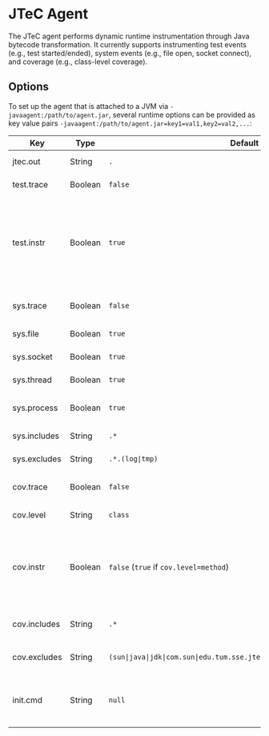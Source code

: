 # JTeC Agent

The JTeC agent performs dynamic runtime instrumentation through Java bytecode transformation.
It currently supports instrumenting test events (e.g., test started/ended), system events (e.g., file open, socket
connect), and coverage (e.g., class-level coverage).

## Options

To set up the agent that is attached to a JVM via `-javaagent:/path/to/agent.jar`, several runtime options can be
provided as key value pairs `-javaagent:/path/to/agent.jar=key1=val1,key2=val2,...`:

| Key          | Type    | Default value                                                                   | Description                                                                                  |
|--------------|---------|---------------------------------------------------------------------------------|----------------------------------------------------------------------------------------------|
| jtec.out     | String  | `.`                                                                             | Output path for jtec output                                                                  |
| test.trace   | Boolean | `false`                                                                         | Enables test event tracing                                                                   |
| test.instr   | Boolean | `true`                                                                          | Enables class file instrumentation for JUnit classes (instead of providing custom listeners) |
| sys.trace    | Boolean | `false`                                                                         | Enables system event tracing                                                                 |
| sys.file     | Boolean | `true`                                                                          | Enables file event tracing                                                                   |
| sys.socket   | Boolean | `true`                                                                          | Enables socket event tracing                                                                 |
| sys.thread   | Boolean | `true`                                                                          | Enables thread event tracing                                                                 |
| sys.process  | Boolean | `true`                                                                          | Enables process event tracing                                                                |
| sys.includes | String  | `.*`                                                                            | Regex for included files                                                                     |
| sys.excludes | String  | `.*.(log\|tmp)`                                                                 | Regex for excluded files                                                                     |
| cov.trace    | Boolean | `false`                                                                         | Enables coverage tracing                                                                     |
| cov.level    | String  | `class`                                                                         | Coverage level: `class` or `method`                                                          |
| cov.instr    | Boolean | `false` (`true` if `cov.level=method`)                                          | Enables class file instrumentation (only needed for `method` or non-forked `class` coverage) |
| cov.includes | String  | `.*`                                                                            | Regex for included Java classes                                                              |
| cov.excludes | String  | `(sun\|java\|jdk\|com.sun\|edu.tum.sse.jtec\|net.bytebuddy\|org.apache.maven).*`| Regex for excluded Java classes                                                              |
| init.cmd     | String  | `null`                                                                          | Command to execute upon JVM initialization (pre-test hook)                                   |


